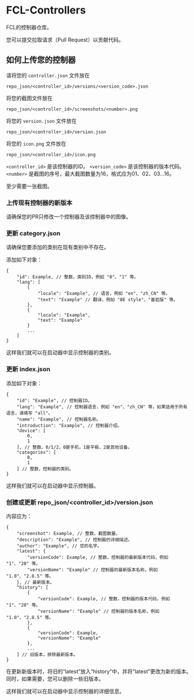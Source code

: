 # FCL-Controllers

FCL的控制器仓库。

您可以提交拉取请求（Pull Request）以贡献代码。

## 如何上传您的控制器

请将您的 `controller.json` 文件放在
```
repo_json/<controller_id>/versions/<version_code>.json
```

将您的截图文件放在
```
repo_json/<controller_id>/screenshots/<number>.png
```

将您的 `version.json` 文件放在
```
repo_json/<controller_id>/version.json
```

将您的 `icon.png` 文件放在
```
repo_json/<controller_id>/icon.png
```

`<controller_id>` 是该控制器的ID。
`<version_code>` 是该控制器的版本代码。
`<number>` 是截图的序号，最大截图数量为16，格式应为01、02、03...16。

至少需要一张截图。

### 上传现有控制器的新版本

请确保您的PR只修改一个控制器及该控制器中的图像。

### 更新 category.json

请确保您要添加的类别在现有类别中不存在。

添加如下对象：
```
{
    "id": Example, // 整数，类别ID，例如 "0"、"1" 等。
    "lang": [
        {
            "locale": "Example", // 语言，例如 "en"、"zh_CN" 等。
            "text": "Example" // 翻译，例如 "BE style"、"基岩版" 等。
        },
        {
            "locale": "Example",
            "text": "Example"
        }
        ...
    ]
}
```
这样我们就可以在启动器中显示控制器的类别。

### 更新 index.json

添加如下对象：
```
{
    "id": "Example", // 控制器ID。
    "lang": "Example", // 控制器语言，例如 "en"、"zh_CN" 等，如果适用于所有语言，请填写 "all"。
    "name": "Example", // 控制器名称。
    "introduction": "Example", // 控制器介绍。
    "device": [
        0,
        1
    ], // 整数，0/1/2，0是手机，1是平板，2是其他设备。
    "categories": [
        0,
        1
    ] // 整数，控制器的类别。
}
```
这样我们就可以在启动器中显示控制器。

### 创建或更新 repo_json/<controller_id>/version.json

内容应为：
```
{
    "screenshot": Example, // 整数，截图数量。
    "description": "Example", // 控制器的详细描述。
    "author": "Example", // 您的名字。
    "latest": {
        "versionCode": Example, // 整数，控制器的最新版本代码，例如 "1"、"20" 等。
        "versionName": "Example" // 控制器的最新版本名称，例如 "1.0"、"2.8.5" 等。
    }, // 最新版本。
    "history": [
        {
            "versionCode": Example, // 整数，控制器的版本代码，例如 "1"、"20" 等。
            "versionName": "Example" // 控制器的版本名称，例如 "1.0"、"2.8.5" 等。
        },
        {
            "versionCode": Example,
            "versionName": "Example"
        },
        ...
    ] // 旧版本，排除最新版本。
}
```
在更新新版本时，将旧的“latest”放入“history”中，并将“latest”更改为新的版本。
同时，如果需要，您可以删除一些旧版本。

这样我们就可以在启动器中显示控制器的详细信息。
